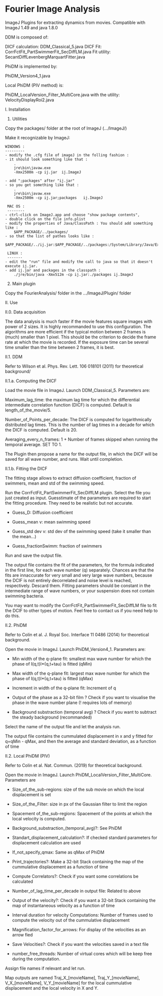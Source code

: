 # Fourier Image Analysis

ImageJ Plugins for extracting dynamics from movies. Compatible with ImageJ 1.49 and java 1.8.0

DDM is composed of:

DICF calculation: DDM_Classical_5.java
DICF Fit: CorrFctFit_PartSwimmerFit_SecDiffLM.java
Fit utility: SecantDiffLevenbergMarquartFitter.java

PhiDM is implemented by: 

PhiDM_Version4_1.java

Local PhiDM (PIV method) is:

PhiDM_LocalVersion_Filter_MultiCore.java
with the utility: VelocityDisplayRoi2.java

I. Installation

1. Utilities

Copy the packages/ folder at the root of ImageJ (.../ImageJ/)

Make it recognizable by ImageJ:

    WINDOWS :
    ---------
	- modify the .cfg file of imageJ in the folling fashion :
	- it should look something like that :
		.
		jre\bin\javaw.exe
		-Xmx2500m -cp ij.jar  ij.ImageJ

	- add ";packages" after "ij.jar"
	- so you get something like that :
		.
		jre\bin\javaw.exe
		-Xmx2500m -cp ij.jar;packages   ij.ImageJ

     MAC OS :
     --------
	- ctrl-click on ImageJ.app and choose "show package contents", 
	- double click on the file info.plist
	- modify the properties of Java/ClassPath : You should add something like : 
		$APP_PACKAGE/../packages/
	- so that the list of pathes looks like : 
		$APP_PACKAGE/../ij.jar:$APP_PACKAGE/../packages:/System/Library/Java/Extensions/QTJava.jar 

     LINUX :
     ------- 
	- edit the "run" file and modify the call to java so that it doesn't execute ij.jar. 
	- add ij.jar and packages in the classpath : 
		./jre/bin/java -Xmx512m -cp ij.jar:./packages ij.ImageJ

2. Main plugin

Copy the FourierAnalysis/ folder in the .../ImageJ/Plugin/ folder 

II. Use

II.0. Data acquisition

The data analysis is much faster if the movie features square images with power of 2 sizes. It is highly recommanded to use this 
configuration. The algorithms are more efficient if the typical motion between 2 frames is (much) smaller than 1 pixel. This
should be the criterion to decide the frame rate at which the movie is recorded. If the exposure time can be several time smaller than the time between 2 frames, it is best.

II.1. DDM 

Refer to Wilson et al. Phys. Rev. Lett. 106 018101 (2011) for theoretical background/

II.1.a. Computing the DICF

Load the movie file in ImageJ. Launch DDM_Classical_5. Parameters are:

Maximum_lag_time: the maximum lag time for which the differential intermediate correlation function (DICF) is computed. Default 
is length_of_the_movie/5.

Number_of_Points_per_decade: The DICF is computed for logarithmically distributed lag times. This is the number of lag times in a decade for which the DICF is computed. Default is 20.

Averaging_every_n_frames: 1 + Number of frames skipped when running the temporal average. SET TO 1.

The Plugin then propose a name for the output file, in which the DICF will be saved for all wave number, and runs. Wait until completion.  

II.1.b. Fitting the DICF

The fitting stage allows to extract diffusion coefficient, fraction of swimmers, mean and std of the swimming speed.

Run the CorrFctFit_PartSwimmerFit_SecDiffLM plugin. Select the file you just created as input. Guesstimate of the parameters are
required to start the fitting procedure. They need to be realistic but not accurate.

 - Guess_D: Diffusion coefficient 

 - Guess_mean v: mean swimming speed

 - Guess_std dev v: std dev of the swimming speed (take it smaller than the mean...)

 - Guess_fractionSwimm: fraction of swimmers

Run and save the output file.

The output file contains the fit of the parameters, for the formula indicated in the first line, for each wave number (q)
separately. Chances are that the fits are innaccurate for very small and very large wave numbers, because the DCIF is not 
entirely decorrelated and noise level is reached, respectively. Descard them. Fitting parameters should be constant in the 
intermediate range of wave numbers, or your suspension does not contain swimming bacteria.

You may want to modify the CorrFctFit_PartSwimmerFit_SecDiffLM file to fit the DCIF to other types of motion. Feel free to 
contact us if you need help to do this. 


II.2. PhiDM 

Refer to Colin et al. J. Royal Soc. Interface 11 0486 (2014) for theoretical background.

Open the movie in ImageJ. Launch PhiDM_Version4_1. Parameters are: 

- Min width of the q-plane fit: smallest max wave number for which the phase of I(q,t)I*(q,t+tau) is fitted (qMin) 

- Max width of the q-plane fit: largest max wave number for which the phase of I(q,t)I*(q,t+tau) is fitted  (qMax)

- Increment in width of the q-plane fit: Increment of q

- Output of the phase as a 32-bit film ? Check if you want to visualise the phase in the wave number plane (! requires lots of memory)

- Background substraction (temporal avg) ? Check if you want to subtract the steady background (recommanded)

Select the name of the output file and let the analysis run.

The output file contains the cummulated displacement in x and y fitted for q=qMin - qMax, and then the average and standard 
deviation, as a function of time


II.2. Local PhiDM (PIV)

Refer to Colin et al. Nat. Commun. (2019) for theoretical background.

Open the movie in ImageJ. Launch PhiDM_LocalVersion_Filter_MultiCore. Parameters are

- Size_of_the_sub-regions: size of the sub movie on which the local displacement is set 

- Size_of_the_Filter: size in px of the Gaussian filter to limit the region

- Spacement of_the_sub-regions: Spacement of the points at which the local velocity is computed.

- Background_substraction_(temporal_avg)?: See PhiDM

- Standart_displacement_calculation?: If checked standard parameters for displacement calculation are used 

- If_not_specify_qmax: Same as qMax of PhiDM

- Print_trajectories?: Make a 32-bit Stack containing the map of the cummulative displacement as a function of time 

- Compute Correlators?: Check if you want some correlations be calculated

- Number_of_lag_time_per_decade in output file: Related to above

- Output of the velocity?: Check if you want a 32-bit Stack containing the map of instantaneous velocity as a function of time 

- Interval duration for velocity Computations: Number of frames used to compute the velocity out of the cummulative displacement

- Magnification_factor_for_arrows: For display of the velocities as an arrow fied 

- Save Velocities?: Check if you want the velocities saved in a text file

- number_free_threads: Number of virtual cores which will be keep free during the computation.

Assign file names if relevant and let run.

Map outputs are named Traj_X_[movieName], Traj_Y_[movieName], V_X_[movieName], V_Y_[movieName] for the local cummulative 
displacement and the local velocity in X and Y.


